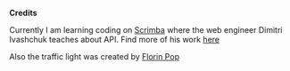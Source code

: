 
**Credits**

Currently I am learning coding on [Scrimba](https://scrimba.com/) where the web engineer Dimitri Ivashchuk teaches about API. Find more of his work [here](https://github.com/d-ivashchuk)

Also the traffic light was created by [Florin Pop](https://twitter.com/florinpop1705)
